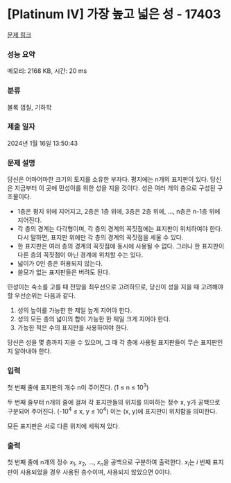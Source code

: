 # [Platinum IV] 가장 높고 넓은 성 - 17403 

[문제 링크](https://www.acmicpc.net/problem/17403) 

### 성능 요약

메모리: 2168 KB, 시간: 20 ms

### 분류

볼록 껍질, 기하학

### 제출 일자

2024년 1월 16일 13:50:43

### 문제 설명

<p>당신은 어마어마한 크기의 토지를 소유한 부자다. 평지에는 n개의 표지판이 있다. 당신은 지금부터 이 곳에 민성이를 위한 성을 지을 것이다. 성은 여러 개의 층으로 구성된 구조물이다.</p>

<ul>
	<li>1층은 평지 위에 지어지고, 2층은 1층 위에, 3층은 2층 위에, ..., n층은 n-1층 위에 지어진다.</li>
	<li>각 층의 경계는 다각형이며, 각 층의 경계의 꼭짓점에는 표지판이 위치하여야 한다. 다시 말하면, 표지판 위에만 각 층의 경계의 꼭짓점을 세울 수 있다.</li>
	<li>한 표지판은 여러 층의 경계의 꼭짓점에 동시에 사용될 수 없다. 그러나 한 표지판이 다른 층의 꼭짓점이 아닌 경계에 위치할 수는 있다.</li>
	<li>넓이가 0인 층은 허용되지 않는다.</li>
	<li>쓸모가 없는 표지판들은 버려도 된다.</li>
</ul>

<p>민성이는 숙소를 고를 때 전망을 최우선으로 고려하므로, 당신이 성을 지을 때 고려해야 할 우선순위는 다음과 같다.</p>

<ol>
	<li>성의 높이를 가능한 한 제일 높게 지어야 한다.</li>
	<li>성의 모든 층의 넓이의 합이 가능한 한 제일 크게 지어야 한다.</li>
	<li>가능한 적은 수의 표지판을 사용하여야 한다.</li>
</ol>

<p>당신은 성을 몇 층까지 지을 수 있으며, 그 때 각 층에 사용될 표지판들이 무슨 표지판인지 알아내야 한다.</p>

### 입력 

 <p>첫 번째 줄에 표지판의 개수 n이 주어진다. (1 ≤ n ≤ 10<sup>3</sup>) </p>

<p>두 번째 줄부터 n개의 줄에 걸쳐 각 표지판들의 위치를 의미하는 정수 x, y가 공백으로 구분되어 주어진다. (-10<sup>4</sup> ≤ x, y ≤ 10<sup>4</sup>) 이는 (x, y)에 표지판이 위치함을 의미한다.</p>

<p>모든 표지판은 서로 다른 위치에 세워져 있다.</p>

### 출력 

 <p>첫 번째 줄에 n개의 정수 <em>x</em><sub>1</sub>, <em>x</em><sub>2</sub>, ..., <em>x<sub>n</sub></em>을 공백으로 구분하여 출력한다. <em>x<sub>i</sub></em>는 <em>i</em> 번째 표지판이 사용되었을 경우 사용된 층수이며, 사용되지 않았으면 0이다.</p>

